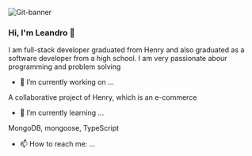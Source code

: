 ![Git-banner](https://user-images.githubusercontent.com/63469188/125867750-e4a36b15-99fe-4240-bc47-1227336b3e86.png)
### Hi, I'm Leandro 👋

I am full-stack developer  graduated from Henry and also graduated as a software developer from a high school. I am very passionate abour programming and problem solving

- 🔭 I’m currently working on ...

A collaborative project of Henry, which is an e-commerce

- 🌱 I’m currently learning ...

MongoDB, mongoose, TypeScript

- 📫 How to reach me: ...

